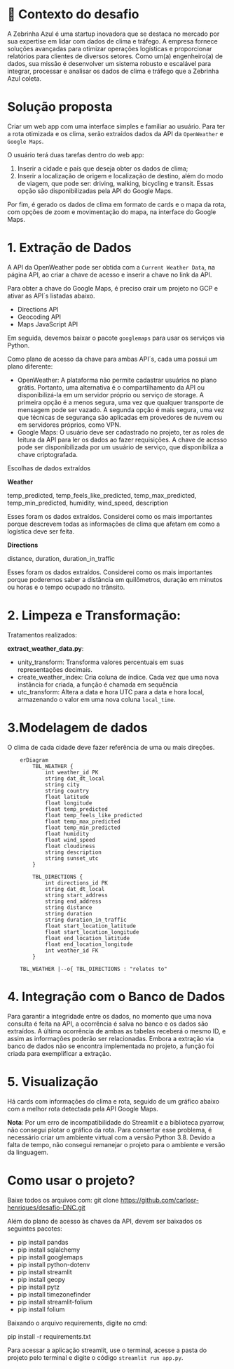 # 🧠 Contexto do desafio

A Zebrinha Azul é uma startup inovadora que se destaca no mercado por sua expertise em lidar com dados de clima e tráfego. A empresa fornece soluções avançadas para otimizar operações logísticas e proporcionar relatórios para clientes de diversos setores. Como um(a) engenheiro(a) de dados, sua missão é desenvolver um sistema robusto e escalável para integrar, processar e analisar os dados de clima e tráfego que a Zebrinha Azul coleta.

# Solução proposta

Criar um web app com uma interface simples e familiar ao usuário. Para ter a rota otimizada e os clima, serão extraídos dados da API da `OpenWeather` e `Google Maps`. 

O usuário terá duas tarefas dentro do web app:
1. Inserir a cidade e país que deseja obter os dados de clima;
2. Inserir a localização de origem e localização de destino, além do modo de viagem, que pode ser: driving, walking, bicycling e transit. Essas opção são disponibilizadas pela API do Google Maps.

Por fim, é gerado os dados de clima em formato de cards e o mapa da rota, com opções de zoom e movimentação do mapa, na interface do Google Maps.

# 1. Extração de Dados

A API da OpenWeather pode ser obtida com a `Current Weather Data`, na página API, ao criar a chave de acesso e inserir a chave no link da API. 

Para obter a chave do Google Maps, é preciso crair um projeto no GCP e ativar as API´s listadas abaixo.

- Directions API
- Geocoding API
- Maps JavaScript API

Em seguida, devemos baixar o pacote `googlemaps` para usar os serviços via Python.

Como plano de acesso da chave para ambas API´s, cada uma possui um plano diferente:

- OpenWeather: A plataforma não permite cadastrar usuários no plano grátis. Portanto, uma alternativa é o compartilhamento da API ou disponibilizá-la em um servidor próprio ou serviço de storage. A primeira opção é a menos segura, uma vez que qualquer transporte de mensagem pode ser vazado. A segunda opção é mais segura, uma vez que técnicas de segurança são aplicadas em provedores de nuvem ou em servidores próprios, como VPN.
- Google Maps: O usuário deve ser cadastrado no projeto, ter as roles de leitura da API para ler os dados ao fazer requisições. A chave de acesso pode ser disponibilizada por um usuário de serviço, que disponibiliza a chave criptografada.

Escolhas de dados extraídos

**Weather**

temp_predicted, temp_feels_like_predicted, temp_max_predicted, temp_min_predicted, humidity, wind_speed, description

Esses foram os dados extraídos. Considerei como os mais importantes porque descrevem todas as informações de clima que afetam em como a logística deve ser feita.

**Directions**

distance, duration, duration_in_traffic

Esses foram os dados extraídos. Considerei como os mais importantes porque poderemos saber a distância em quilômetros, duração em minutos ou horas e o tempo ocupado no trânsito.

# 2. Limpeza e Transformação:

Tratamentos realizados:

**extract_weather_data.py**:  
- unity_transform: Transforma valores percentuais em suas representações decimais.  
- create_weather_index: Cria coluna de índice. Cada vez que uma nova instância for criada, a função é chamada em sequência
- utc_transform: Altera a data e hora UTC para a data e hora local, armazenando o valor em uma nova coluna `local_time`.

# 3.Modelagem de dados

O clima de cada cidade deve fazer referência de uma ou mais direções.

```mermaid
    erDiagram
        TBL_WEATHER {
            int weather_id PK
            string dat_dt_local
            string city
            string country
            float latitude
            float longitude
            float temp_predicted
            float temp_feels_like_predicted
            float temp_max_predicted
            float temp_min_predicted
            float humidity
            float wind_speed
            float cloudiness
            string description
            string sunset_utc
        }

        TBL_DIRECTIONS {
            int directions_id PK
            string dat_dt_local
            string start_address
            string end_address
            string distance
            string duration
            string duration_in_traffic
            float start_location_latitude
            float start_location_longitude
            float end_location_latitude
            float end_location_longitude
            int weather_id FK
        }

    TBL_WEATHER |--o{ TBL_DIRECTIONS : "relates to"
```

# 4. Integração com o Banco de Dados

Para garantir a integridade entre os dados, no momento que uma nova consulta é feita na API, a ocorrência é salva no banco e os dados são extraídos. A última ocorrência de ambas as tabelas receberá o mesmo ID, e assim as informações poderão ser relacionadas. Embora a extração via banco de dados não se encontra implementada no projeto, a função foi criada para exemplificar a extração.

# 5. Visualização

Há cards com informações do clima e rota, seguido de um gráfico abaixo com a melhor rota detectada pela API Google Maps.

**Nota**: Por um erro de incompatibilidade do Streamlit e a biblioteca pyarrow, não consegui plotar o gráfico da rota. Para consertar esse problema, é necessário criar um ambiente virtual com a versão Python 3.8. Devido a falta de tempo, não consegui remanejar o projeto para o ambiente e versão da linguagem.

# Como usar o projeto?

Baixe todos os arquivos com: git clone https://github.com/carlosr-henriques/desafio-DNC.git

Além do plano de acesso às chaves da API, devem ser baixados os seguintes pacotes:

- pip install pandas
- pip install sqlalchemy
- pip install googlemaps
- pip install python-dotenv
- pip install streamlit
- pip install geopy
- pip install pytz
- pip install timezonefinder
- pip install streamlit-folium
- pip install folium

Baixando o arquivo requirements, digite no cmd:

pip install -r requirements.txt

Para acessar a aplicação streamlit, use o terminal, acesse a pasta do projeto pelo terminal e digite o código `streamlit run app.py`.


